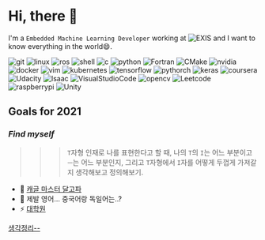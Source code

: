 # Hi, there 👋

I'm a `Embedded Machine Learning Developer` working at ![EXIS](https://img.shields.io/badge/-EXIS%20SOFTWARE%20ENGINEERING-green?style=flat-square&logoColor=white) and I want to know everything in the world😄.

![git](https://hits.seeyoufarm.com/api/count/incr/badge.svg?url=https%3A%2F%2Fgithub.com%2FNamWoo%2Fhit-counter&count_bg=%23C83D3D&title_bg=%23555555&icon=git.svg&icon_color=%23E7E7E7&title=Git&edge_flat=false) ![linux](https://img.shields.io/badge/Linux-FCC624?style=flat-square&logo=Linux&logoColor=white) ![ros](https://img.shields.io/badge/Ros-22314E?style=flat-square&logo=Ros&logoColor=white) ![shell](https://img.shields.io/badge/Shell-5391FE?style=flat-square&logo=PowerShell&logoColor=white) ![c](https://img.shields.io/badge/C-A8B9CC?style=flat-square&logo=C&logoColor=white) ![python](https://img.shields.io/badge/Python-3766AB?style=flat-square&logo=Python&logoColor=white) ![Fortran](https://img.shields.io/badge/Fortran-734F96?style=flat-square&logo=Fortran&logoColor=white) ![CMake](https://img.shields.io/badge/CMake-064F8C?style=flat-square&logo=CMake&logoColor=white) ![nvidia](https://img.shields.io/badge/NVIDIA%20Jetson-76B900?style=flat-square&logo=NVIDIA&logoColor=white) ![docker](https://img.shields.io/badge/Docker-2496ED?style=flat-square&logo=Docker&logoColor=white) ![vim](https://img.shields.io/badge/Vim-019733?style=flat-square&logo=Vim&logoColor=white) ![kubernetes](https://img.shields.io/badge/Kubernetes-326CE5?style=flat-square&logo=Kubernetes&logoColor=white) ![tensorflow](https://img.shields.io/badge/TensorFlow-FF6F00?style=flat-square&logo=Tensorflow&logoColor=white) ![pythorch](https://img.shields.io/badge/PyTorch-EE4C2C?style=flat-square&logo=PyTorch&logoColor=white) ![keras](https://img.shields.io/badge/Keras-D00000?style=flat-square&logo=Keras&logoColor=white) ![coursera](https://img.shields.io/badge/Coursera-0056D2?style=flat-square&logo=Coursera&logoColor=white) ![Udacity](https://img.shields.io/badge/Udacity-02B3E4?style=flat-square&logo=Udacity&logoColor=white) ![Isaac](https://img.shields.io/badge/Isaac-76B900?style=flat-square&logo=NVIDIA&logoColor=white) ![VisualStudioCode](https://img.shields.io/badge/Visual%20Studio%20Code-007ACC?style=flat-square&logo=visual%20Studio%20Code&logoColor=white) ![opencv](https://img.shields.io/badge/opencv-5C3EE8?style=flat-square&logo=opencv&logoColor=white) ![Leetcode](https://img.shields.io/badge/Leetcode-FFA116?style=flat-square&logo=Leetcode&logoColor=white) ![raspberrypi](https://img.shields.io/badge/Raspberry%20Pi-C51A4A?style=flat-square&logo=raspberry%20pi&logoColor=white) ![Unity](https://img.shields.io/badge/Unity-000000?style=flat-square&logo=Unity&logoColor=white) 

## Goals for 2021
### *Find myself*

>>> `T`자형 인재로 나를 표현한다고 할 때, 나의 `T`의 `I`는 어느 부분이고 `ㅡ`는 어느 부분인지, 그리고 `T`자형에서 `I`자를 어떻게 두껍게 가져갈지 생각해보고 정의해보기.

* 🌱 [캐글 마스터 달고파](https://www.kaggle.com/rankings)
* 💬 제발 영어... 중국어랑 독일어는..?
* ⚡ [대학원](https://omscs.gatech.edu/specialization-computational-perception-robotics)

[생각정리--](https://github.com/NamWoo/NamWoo/blob/master/doc/findmyself.md)


